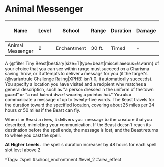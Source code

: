# Animal Messenger

| Name | Level | School | Range | Duration | Damage | Save DC & Type |
|------|-------|--------|-------|----------|--------|----------------|
| Animal Messenger | 2 | Enchantment | 30 ft. | Timed | - | - |

A {@filter Tiny Beast|bestiary|size=T|type=beast|miscellaneous=!swarm} of your choice that you can see within range must succeed on a Charisma saving throw, or it attempts to deliver a message for you (if the target's {@variantrule Challenge Rating|XPHB} isn't 0, it automatically succeeds). You specify a location you have visited and a recipient who matches a general description, such as "a person dressed in the uniform of the town guard" or "a red-haired dwarf wearing a pointed hat." You also communicate a message of up to twenty-five words. The Beast travels for the duration toward the specified location, covering about 25 miles per 24 hours or 50 miles if the Beast can fly.

When the Beast arrives, it delivers your message to the creature that you described, mimicking your communication. If the Beast doesn't reach its destination before the spell ends, the message is lost, and the Beast returns to where you cast the spell.

**At Higher Levels.** The spell's duration increases by 48 hours for each spell slot level above 2.

^Tags: #spell #school_enchantment #level_2 #area_effect